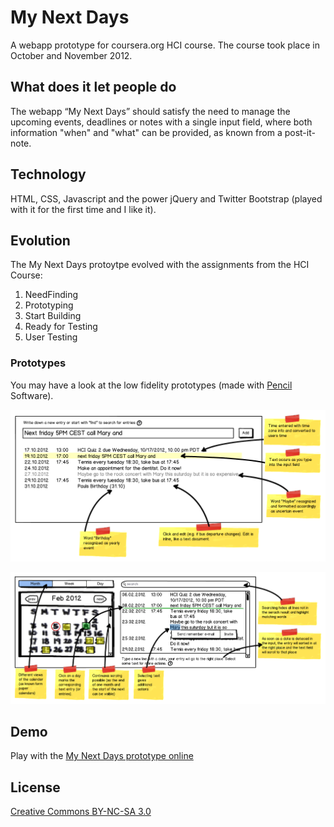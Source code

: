 # My Next Days
A webapp prototype for coursera.org HCI course. The course took place in October and November 2012.

## What does it let people do
The webapp “My Next Days” should satisfy the need to manage the upcoming events, deadlines or notes with a single input field, where both information "when" and "what" can be provided, as known from a post-it-note.

## Technology
HTML, CSS, Javascript and the power jQuery and Twitter Bootstrap (played with it for the first time and I like it).

## Evolution
The My Next Days protoytpe evolved with the assignments from the HCI Course:

1. NeedFinding
2. Prototyping
3. Start Building
4. Ready for Testing
5. User Testing

### Prototypes
You may have a look at the low fidelity prototypes (made with [Pencil](http://pencil.evolus.vn/) Software).

![Prototype 1](./prototypes/prototype-1.png?raw=true)

![Prototype 2](./prototypes/prototype-2.png?raw=true)

## Demo
Play with the [My Next Days prototype online](http://jbman.github.io/mynextdays/)

## License
[Creative Commons BY-NC-SA 3.0](http://creativecommons.org/licenses/by-nc-sa/3.0)
